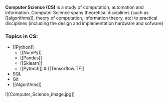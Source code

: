 **Computer Science (CS)** is a study of computation, automation and information. Computer Science spans theoretical disciplines (such as [[algorithms]], theory of computation, information theory, etc) to practical disciplines (including the design and implementation hardware and sofware)

### Topics in CS:

* [[Python]]
	* [[NumPy]]
	* [[Pandas]]
	* [[Sklearn]]
	* [[Pytorch]] & [[Tensorflow|TF]]
* SQL
* Git
* [[Algorithms]]

![[Computer_Science_image.jpg]]